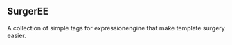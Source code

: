 SurgerEE
--------

A collection of simple tags for expressionengine that make template surgery easier.


